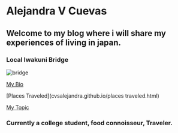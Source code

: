 # Alejandra V Cuevas 
##  Welcome to my blog where i will share my experiences of living in japan.
### Local Iwakuni Bridge 

![bridge](http://www.japan-guide.com/g2/6177_03.jpg)

[My Bio](bio.html)

[Places Traveled](cvsalejandra.github.io/places traveled.html) 


[My Topic](topic.html)
     
### Currently a college student, food connoisseur, Traveler. 
  

